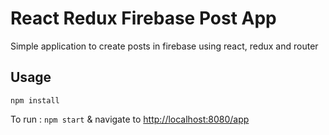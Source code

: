 # React Redux Firebase Post App

Simple application to create posts in firebase using react, redux and router

## Usage

`npm install`

To run : `npm start` & navigate to [http://localhost:8080/app](http://localhost:8080/app)
